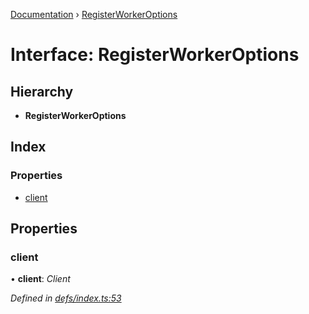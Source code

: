 [Documentation](../README.md) › [RegisterWorkerOptions](registerworkeroptions.md)

# Interface: RegisterWorkerOptions

## Hierarchy

* **RegisterWorkerOptions**

## Index

### Properties

* [client](registerworkeroptions.md#client)

## Properties

###  client

• **client**: *Client*

*Defined in [defs/index.ts:53](https://github.com/badbatch/graphql-box/blob/1f1b3ae4/packages/worker-client/src/defs/index.ts#L53)*
